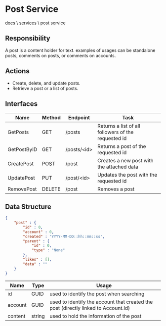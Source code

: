 # Post Service

[docs](../info_docs.md) \ [services](../info_docs.md#services) \ post service

## Responsibility

A post is a content holder for text. examples of usages can be standalone posts, comments on posts, or comments on accounts. 

## Actions

- Create, delete, and update posts.
- Retrieve a post or a list of posts.

## Interfaces

| Name | Method | Endpoint | Task |
|---|---|---|---|
| GetPosts | GET | /posts | Returns a list of all followers of the requested id |
| GetPostByID | GET | /posts/\<id\> | Returns a post of the requested id |
| CreatePost | POST | /post | Creates a new post with the attached data |
| UpdatePost | PUT | /post/\<id\> | Updates the post with the requested id |
| RemovePost | DELETE | /post | Removes a post |

## Data Structure

```json
{
    "post" : {
        "id" : 0,
        "account" : 0,
        "created" : "YYYY-MM-DD::hh::mm::ss",
        "parent" : {
            "id" : 0,
            "type" : "None"
        },
        "likes" : [],
        "data" : ""
    }
}
```

| Name | Type | Usage |
|---|---|---|
| id | GUID | used to identify the post when searching |
| account | GUID | used to identify the account that created the post (directly linked to Account.Id) |
| content | string | used to hold the information of the post |